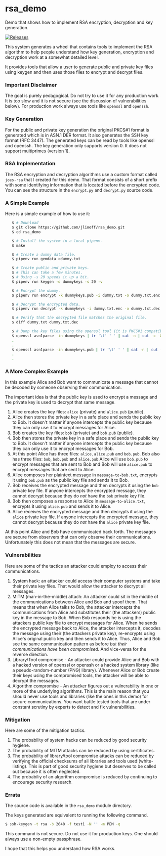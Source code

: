 # rsa_demo
Demo that shows how to implement RSA encryption, decryption and key generation.

[![Releases](https://img.shields.io/github/release/jlinoff/rsa_demo.svg?style=flat)](https://github.com/jlinoff/rsa_demo/releases)

This system generates a wheel that contains tools to implement the RSA
algorithm to help people understand how key generation, encryption and
decryption work at a somewhat detailed level.

It provides tools that allow a user to generate public and private key
files using keygen and then uses those files to encrypt and decrypt
files.

### Important Disclaimer
The goal is purely pedagogical. Do not try to use it for any
production work. It is too slow and it is not secure (see the
discussion of vulnerabilities below). For production work always use
tools like `openssl` and `openssh`.

### Key Generation
For the public and private key generation the original PKCS#1 format
is generated which is in ASN.1 DER format. It also generates the SSH
key format (RFC 3447). The generated keys can be read by tools like
openssl and openssh. The key generation only supports version 0. It
does not support multiprimes (version 1).

### RSA Implementation
The RSA encryption and decryption algorithms use a custom format
called `joes-rsa` that I created for this demo. That format consists
of a short prefix with some identifying information that is located
before the encrypted code. You can see the structure in the
`encrypt.py` and `decrypt.py` source code.

### A Simple Example
Here is a simple example of how to use it:

```bash
   $ # Download
   $ git clone https://github.com/jlinoff/rsa_demo.git
   $ cd rsa_demo

   $ # Install the system in a local pipenv.
   $ make

   $ # Create a dummy data file.
   $ pipenv run gendata >dummy.txt

   $ # Create public and private keys.
   $ # This can take a few minutes.
   $ # Using -s 20 speeds it up a bit.
   $ pipenv run keygen -o dummykeys -s 20 -v

   $ # Encrypt the dummy.
   $ pipenv run encrypt -k dummykeys.pub -i dummy.txt -o dummy.txt.enc -v

   $ # Decrypt the encrypted data.
   $ pipenv run decrypt -k dummykeys -i dummy.txt.enc -o dummy.txt.dec -v

   $ # Verify that the decrypted file matches the original file.
   $ diff dummy.txt dummy.txt.dec

   $ # Dump the key files using the openssl tool (it is PKCS#1 compatible).
   $ openssl asn1parse -in dummykeys | tr '\t' ' ' | cat -n | cut -c -80
   .
   .
   $ openssl asn1parse -in dummykeys.pub | tr '\t' ' ' | cat -n | cut -c -80
   .
   .
```

### A More Complex Example
In this example Alice and Bob want to communicate a message that cannot be
decoded by someone observing their communication.

The important idea is that the public key is used to encrypt a message and the
private key is used to decrypt that same message.

1. Alice creates the key files: `alice` (private) and `alice.pub` (public).
2. Alice then stores the private key in a safe place and sends the public key to Bob. It doesn't matter if anyone intercepts the public key because they can only use it to encrypt messages for Alice.
3. Bob creates the key files: `bob` (private) and `bob.pub` (public).
4. Bob then stores the private key in a safe place and sends the public key to Bob. It doesn't matter if anyone intercepts the public key because they can only use it to encrypt messages for Bob.
5. At this point Alice has three files: `alice`, `alice.pub` and `bob.pub`. Bob also has three files: `bob`, `bob.pub` and `alice.pub` Alice will use `bob.pub` to encrypt messages that are sent to Bob and Bob will use `alice.pub` to encrypt messages that are sent to Alice.
6. Alice composes her plaintext message in `message-to-bob.txt`, encrypts it using `bob.pub` as the public key file and sends it to Bob.
7. Bob receives the encrypted message and then decrypts it using the `bob` private key file. If anyone intercepts the encrypted message, they cannot decrypt because they do _not_ have the `bob` private key file.
8. Bob then composes a response to Alice in `message-to-alice.txt`, encrypts it using `alice.pub` and sends it to Alice.
9. Alice receives the encrypted message and then decrypts it using the `alice` private key file. If anyone intercepts the encrypted message, they cannot decrypt because they do _not_ have the `alice` private key file.

At this point Alice and Bob have communicated back forth. The messages are secure from observers that can only observe their communications. Unfortunately this does not mean that the messages are secure.

### Vulnerabilities
Here are some of the tactics an attacker could employ to access their communications.

1. System hack: an attacker could access their computer systems and take their private key files. That would allow the attacker to decrypt all messages.
2. MITM (man-in-the-middle) attach: An attacker could sit in the middle of the communications between Alice and Bob and spoof them. That means that when Alice talks to Bob, the attacker intercepts the communications from Alice and substitutes their (the attackers) public key in the message to Bob. When Bob responds he is using the attackers public key file to encrypt messages for Alice. When he sends the encrypted message back to Alice, the attacker intercepts it, decodes the message using their (the attackers private key), re-encrypts using Alice's original public key and then sends it to Alice. Thus, Alice and Bob see the same communication pattern as before _but their communications have been compromised_. And vice-versa for the reverse direction.
3. Library/Tool compromise - An attacker could provide Alice and Bob with a hacked version of openssl or openssh or a hacked system library (like a pseudo-random-number (PNG) library). Whenever Alice or Bob create their keys using the compromised tools, the attacker will be able to decrypt the messages.
4. Algorithm compromise - An attacker figures out a vulnerability in one or more of the underlying algorithms. This is the main reason that you should never use tools and libraries (like the ones in this demo) for secure communications. You want battle tested tools that are under constant scrutiny by experts to detect and fix vulnerabilities.

### Mitigation
Here are some of the mitigation tactics.

1. The probability of system hacks can be reduced by good security hygiene.
2. The probability of MITM attacks can be reduced by using certificates.
3. The probability of library/tool compromise attacks can be reduced by verifying the official checksums of all libraries and tools used (white-listing). This is part of good security hygiene but deserves to be called out because it is often neglected.
4. The probabiliy of an algorithm compromise is reduced by continuing to encourage security research.

### Errata
The source code is available in the `rsa_demo` module directory.

The keys generated are equivalent to running the following command.

```bash
$ ssh-keygen -t rsa -b 2048 -f test1 -N '' -m PEM -q
```

This command is not secure. Do not use it for production keys. One
should always use a non-empty passphrase.

I hope that this helps you understand how RSA works.
